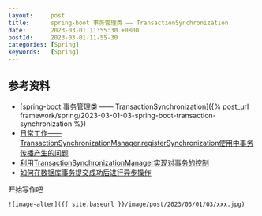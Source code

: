 ```yaml
---
layout:     post
title:      spring-boot 事务管理类 —— TransactionSynchronization
date:       2023-03-01 11:55:30 +0800
postId:     2023-03-01-11-55-30
categories: [Spring]
keywords:   [Spring]
---
```


## 参考资料
* [spring-boot 事务管理类 —— TransactionSynchronization]({% post_url framework/spring/2023-03-01-03-spring-boot-transaction-synchronization %})
* [日常工作——TransactionSynchronizationManager.registerSynchronization使用中事务传播产生的问题](https://blog.csdn.net/qq330983778/article/details/112255441)
* [利用TransactionSynchronizationManager实现对事务的控制](https://www.ithere.net/article/550)
* [如何在数据库事务提交成功后进行异步操作](https://segmentfault.com/a/1190000004235193)

开始写作吧
```
![image-alter]({{ site.baseurl }}/image/post/2023/03/01/03/xxx.jpg)
```
